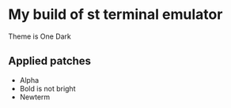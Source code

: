 # My build of st terminal emulator

Theme is One Dark

## Applied patches
- Alpha
- Bold is not bright
- Newterm

